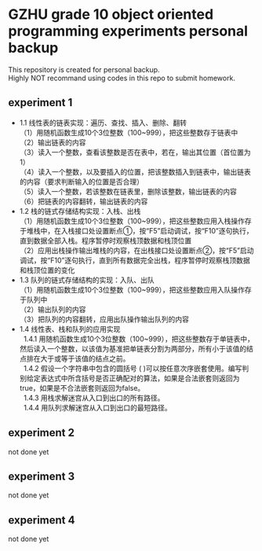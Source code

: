 GZHU grade 10 object oriented programming experiments personal backup  
====
This repository is created for personal backup.  
Highly NOT recommand using codes in this repo to submit homework.  

experiment 1  
---
* 1.1 线性表的链表实现：遍历、查找、插入、删除、翻转  
（1）用随机函数生成10个3位整数（100~999），把这些整数存于链表中  
（2）输出链表的内容   
（3）读入一个整数，查看该整数是否在表中，若在，输出其位置（首位置为1）    
（4）读入一个整数，以及要插入的位置，把该整数插入到链表中，输出链表的内容（要求判断输入的位置是否合理）   
（5）读入一个整数，若该整数在链表里，删除该整数，输出链表的内容  
（6）把链表的内容翻转，输出链表的内容    
* 1.2 栈的链式存储结构实现：入栈、出栈  
（1）用随机函数生成10个3位整数（100~999），把这些整数应用入栈操作存于堆栈中，在入栈接口处设置断点①，按“F5”启动调试，按“F10”逐句执行，直到数据全部入栈。程序暂停时观察栈顶数据和栈顶位置   
（2）应用出栈操作输出堆栈的内容，在出栈接口处设置断点②，按“F5”启动调试，按“F10”逐句执行，直到所有数据完全出栈，程序暂停时观察栈顶数据和栈顶位置的变化  
* 1.3 队列的链式存储结构的实现：入队、出队  
（1）用随机函数生成10个3位整数（100~999），把这些整数应用入队操作存于队列中  
（2）输出队列的内容  
（3）把队列的内容翻转，应用出队操作输出队列的内容  
* 1.4 线性表、栈和队列的应用实现  
&nbsp;&nbsp;1.4.1 用随机函数生成10个3位整数（100~999），把这些整数存于单链表中，然后读入一个整数，以该值为基准把单链表分割为两部分，所有小于该值的结点排在大于或等于该值的结点之前。   
&nbsp;&nbsp;1.4.2 假设一个字符串中包含的圆括号 ( )可以按任意次序嵌套使用。编写判别给定表达式中所含括号是否正确配对的算法，如果是合法嵌套则返回为true，如果是不合法嵌套则返回为false。   
&nbsp;&nbsp;1.4.3 用栈求解迷宫从入口到出口的所有路径。   
&nbsp;&nbsp;1.4.4 用队列求解迷宫从入口到出口的最短路径。

experiment 2  
---
not done yet  

experiment 3  
---
not done yet  

experiment 4  
---
not done yet  
